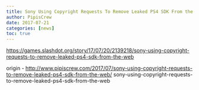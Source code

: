 ```yaml
---
title: Sony Using Copyright Requests To Remove Leaked PS4 SDK From the Web
author: PipisCrew
date: 2017-07-21
categories: [news]
toc: true
---
```


https://games.slashdot.org/story/17/07/20/2139218/sony-using-copyright-requests-to-remove-leaked-ps4-sdk-from-the-web

origin - http://www.pipiscrew.com/2017/07/sony-using-copyright-requests-to-remove-leaked-ps4-sdk-from-the-web/ sony-using-copyright-requests-to-remove-leaked-ps4-sdk-from-the-web